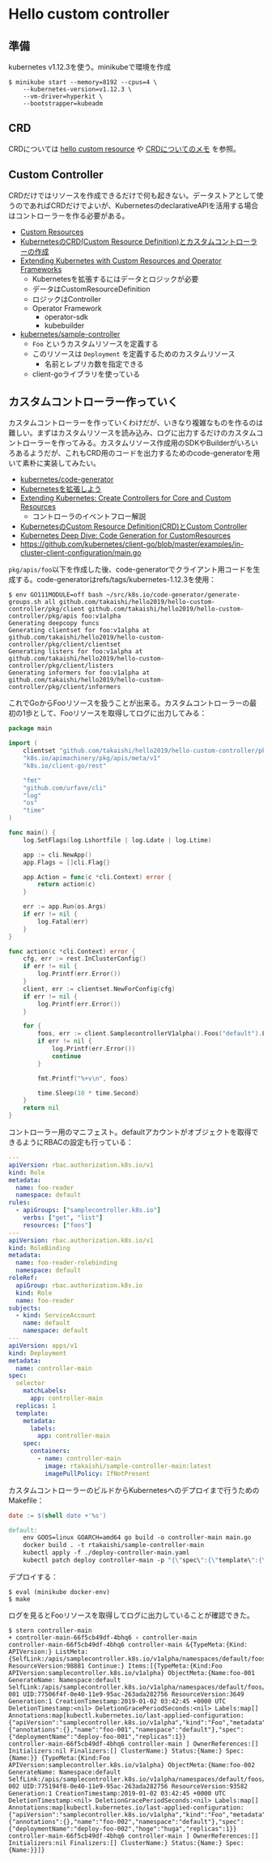 # Hello custom controller

## 準備

kubernetes v1.12.3を使う。minikubeで環境を作成

```
$ minikube start --memory=8192 --cpus=4 \
    --kubernetes-version=v1.12.3 \
    --vm-driver=hyperkit \
    --bootstrapper=kubeadm
```

## CRD

CRDについては [hello custom resource](https://github.com/takaishi/hello2018/tree/master/hello-custom-resource) や [CRDについてのメモ](https://repl.info/archives/2384/) を参照。

## Custom Controller

CRDだけではリソースを作成できるだけで何も起きない。データストアとして使うのであればCRDだけでよいが、KubernetesのdeclarativeAPIを活用する場合はコントローラーを作る必要がある。

* [Custom Resources](https://v1-12.docs.kubernetes.io/docs/concepts/extend-kubernetes/api-extension/custom-resources/)
* [KubernetesのCRD(Custom Resource Definition)とカスタムコントローラーの作成](https://qiita.com/__Attsun__/items/785008ef970ad82c679c)
* [Extending Kubernetes with Custom Resources and Operator Frameworks](https://speakerdeck.com/ianlewis/extending-kubernetes-with-custom-resources-and-operator-frameworks)
  * Kubernetesを拡張するにはデータとロジックが必要
  * データはCustomResourceDefinition
  * ロジックはController
  * Operator Framework
    * operator-sdk
    * kubebuilder
* [kubernetes/sample-controller](https://github.com/kubernetes/sample-controller)
  * `Foo` というカスタムリソースを定義する
  * このリソースは `Deployment` を定義するためのカスタムリソース
    * 名前とレプリカ数を指定できる
  * client-goライブラリを使っている



## カスタムコントローラー作っていく

カスタムコントローラーを作っていくわけだが、いきなり複雑なものを作るのは難しい。まずはカスタムリソースを読み込み、ログに出力するだけのカスタムコントローラーを作ってみる。カスタムリソース作成用のSDKやBuilderがいろいろあるようだが、これもCRD用のコードを出力するためのcode-generatorを用いて素朴に実装してみたい。

* [kubernetes/code-generator](https://github.com/kubernetes/code-generator)
* [Kubernetesを拡張しよう](https://www.ianlewis.org/jp/extending-kubernetes-ja)
* [Extending Kubernetes: Create Controllers for Core and Custom Resources](https://medium.com/@trstringer/create-kubernetes-controllers-for-core-and-custom-resources-62fc35ad64a3)
  * コントローラのイベントフロー解説
* [KubernetesのCustom Resource Definition(CRD)とCustom Controller](https://www.sambaiz.net/article/182/)
* [Kubernetes Deep Dive: Code Generation for CustomResources](https://blog.openshift.com/kubernetes-deep-dive-code-generation-customresources/)
* https://github.com/kubernetes/client-go/blob/master/examples/in-cluster-client-configuration/main.go



`pkg/apis/foo`以下を作成した後、code-generatorでクライアント用コードを生成する。code-generatorはrefs/tags/kubernetes-1.12.3を使用：

```
$ env GO111MODULE=off bash ~/src/k8s.io/code-generator/generate-groups.sh all github.com/takaishi/hello2019/hello-custom-controller/pkg/client github.com/takaishi/hello2019/hello-custom-controller/pkg/apis foo:v1alpha
Generating deepcopy funcs
Generating clientset for foo:v1alpha at github.com/takaishi/hello2019/hello-custom-controller/pkg/client/clientset
Generating listers for foo:v1alpha at github.com/takaishi/hello2019/hello-custom-controller/pkg/client/listers
Generating informers for foo:v1alpha at github.com/takaishi/hello2019/hello-custom-controller/pkg/client/informers
```

これでGoからFooリソースを扱うことが出来る。カスタムコントローラーの最初の1歩として、Fooリソースを取得してログに出力してみる：

```go
package main

import (
	clientset "github.com/takaishi/hello2019/hello-custom-controller/pkg/client/clientset/versioned"
	"k8s.io/apimachinery/pkg/apis/meta/v1"
	"k8s.io/client-go/rest"

	"fmt"
	"github.com/urfave/cli"
	"log"
	"os"
	"time"
)

func main() {
	log.SetFlags(log.Lshortfile | log.Ldate | log.Ltime)

	app := cli.NewApp()
	app.Flags = []cli.Flag{}

	app.Action = func(c *cli.Context) error {
		return action(c)
	}

	err := app.Run(os.Args)
	if err != nil {
		log.Fatal(err)
	}
}

func action(c *cli.Context) error {
	cfg, err := rest.InClusterConfig()
	if err != nil {
		log.Printf(err.Error())
	}
	client, err := clientset.NewForConfig(cfg)
	if err != nil {
		log.Printf(err.Error())
	}

	for {
		foos, err := client.SamplecontrollerV1alpha().Foos("default").List(v1.ListOptions{})
		if err != nil {
			log.Printf(err.Error())
			continue
		}

		fmt.Printf("%+v\n", foos)

		time.Sleep(10 * time.Second)
	}
	return nil
}
```

コントローラー用のマニフェスト。defaultアカウントがオブジェクトを取得できるようにRBACの設定も行っている：

```yaml
---
apiVersion: rbac.authorization.k8s.io/v1
kind: Role
metadata:
  name: foo-reader
  namespace: default
rules:
  - apiGroups: ["samplecontroller.k8s.io"]
    verbs: ["get", "list"]
    resources: ["foos"]
---
apiVersion: rbac.authorization.k8s.io/v1
kind: RoleBinding
metadata:
  name: foo-reader-rolebinding
  namespace: default
roleRef:
  apiGroup: rbac.authorization.k8s.io
  kind: Role
  name: foo-reader
subjects:
  - kind: ServiceAccount
    name: default
    namespace: default
---
apiVersion: apps/v1
kind: Deployment
metadata:
  name: controller-main
spec:
  selector
    matchLabels:
      app: controller-main
  replicas: 1
  template:
    metadata:
      labels:
        app: controller-main
    spec:
      containers:
        - name: controller-main
          image: rtakaishi/sample-controller-main:latest
          imagePullPolicy: IfNotPresent
```

カスタムコントローラーのビルドからKubernetesへのデプロイまで行うためのMakefile：

```makefile
date := $(shell date +'%s')

default:
	env GOOS=linux GOARCH=amd64 go build -o controller-main main.go
	docker build . -t rtakaishi/sample-controller-main
	kubectl apply -f ./deploy-controller-main.yaml
	kubectl patch deploy controller-main -p "{\"spec\":{\"template\":{\"metadata\":{\"labels\":{\"date\":\"$(date)\"}}}}}"
```

デプロイする：

```
$ eval (minikube docker-env)
$ make
```

ログを見るとFooリソースを取得してログに出力していることが確認できた。

```
$ stern controller-main
+ controller-main-66f5cb49df-4bhq6 › controller-main
controller-main-66f5cb49df-4bhq6 controller-main &{TypeMeta:{Kind: APIVersion:} ListMeta:{SelfLink:/apis/samplecontroller.k8s.io/v1alpha/namespaces/default/foos ResourceVersion:98881 Continue:} Items:[{TypeMeta:{Kind:Foo APIVersion:samplecontroller.k8s.io/v1alpha} ObjectMeta:{Name:foo-001 GenerateName: Namespace:default SelfLink:/apis/samplecontroller.k8s.io/v1alpha/namespaces/default/foos/foo-001 UID:77506f4f-0e40-11e9-95ac-263ada282756 ResourceVersion:3649 Generation:1 CreationTimestamp:2019-01-02 03:42:45 +0000 UTC DeletionTimestamp:<nil> DeletionGracePeriodSeconds:<nil> Labels:map[] Annotations:map[kubectl.kubernetes.io/last-applied-configuration:{"apiVersion":"samplecontroller.k8s.io/v1alpha","kind":"Foo","metadata":{"annotations":{},"name":"foo-001","namespace":"default"},"spec":{"deploymentName":"deploy-foo-001","replicas":1}}
controller-main-66f5cb49df-4bhq6 controller-main ] OwnerReferences:[] Initializers:nil Finalizers:[] ClusterName:} Status:{Name:} Spec:{Name:}} {TypeMeta:{Kind:Foo APIVersion:samplecontroller.k8s.io/v1alpha} ObjectMeta:{Name:foo-002 GenerateName: Namespace:default SelfLink:/apis/samplecontroller.k8s.io/v1alpha/namespaces/default/foos/foo-002 UID:775194f8-0e40-11e9-95ac-263ada282756 ResourceVersion:93582 Generation:1 CreationTimestamp:2019-01-02 03:42:45 +0000 UTC DeletionTimestamp:<nil> DeletionGracePeriodSeconds:<nil> Labels:map[] Annotations:map[kubectl.kubernetes.io/last-applied-configuration:{"apiVersion":"samplecontroller.k8s.io/v1alpha","kind":"Foo","metadata":{"annotations":{},"name":"foo-002","namespace":"default"},"spec":{"deploymentName":"deploy-foo-002","hoge":"huga","replicas":1}}
controller-main-66f5cb49df-4bhq6 controller-main ] OwnerReferences:[] Initializers:nil Finalizers:[] ClusterName:} Status:{Name:} Spec:{Name:}}]}
```

